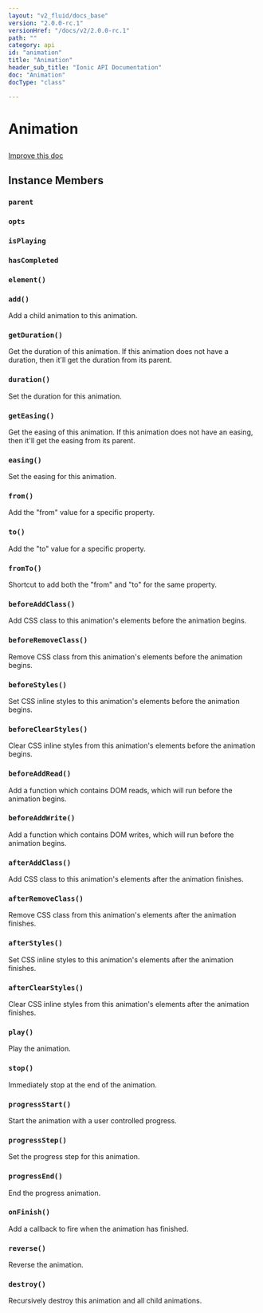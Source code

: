 ```yaml
---
layout: "v2_fluid/docs_base"
version: "2.0.0-rc.1"
versionHref: "/docs/v2/2.0.0-rc.1"
path: ""
category: api
id: "animation"
title: "Animation"
header_sub_title: "Ionic API Documentation"
doc: "Animation"
docType: "class"

---
```










<h1 class="api-title">
<a class="anchor" name="animation" href="#animation"></a>

Animation





</h1>

<a class="improve-v2-docs" href="http://github.com/driftyco/ionic/edit/master//src/animations/animation.ts#L1">
Improve this doc
</a>










<!-- @usage tag -->


<!-- @property tags -->



<!-- instance methods on the class -->

<h2><a class="anchor" name="instance-members" href="#instance-members"></a>Instance Members</h2>

<div id="parent"></div>

<h3>
<a class="anchor" name="parent" href="#parent"></a>
<code>parent</code>
  

</h3>












<div id="opts"></div>

<h3>
<a class="anchor" name="opts" href="#opts"></a>
<code>opts</code>
  

</h3>












<div id="isPlaying"></div>

<h3>
<a class="anchor" name="isPlaying" href="#isPlaying"></a>
<code>isPlaying</code>
  

</h3>












<div id="hasCompleted"></div>

<h3>
<a class="anchor" name="hasCompleted" href="#hasCompleted"></a>
<code>hasCompleted</code>
  

</h3>












<div id="element"></div>

<h3>
<a class="anchor" name="element" href="#element"></a>
<code>element()</code>
  

</h3>












<div id="add"></div>

<h3>
<a class="anchor" name="add" href="#add"></a>
<code>add()</code>
  

</h3>

Add a child animation to this animation.











<div id="getDuration"></div>

<h3>
<a class="anchor" name="getDuration" href="#getDuration"></a>
<code>getDuration()</code>
  

</h3>

Get the duration of this animation. If this animation does
not have a duration, then it'll get the duration from its parent.











<div id="duration"></div>

<h3>
<a class="anchor" name="duration" href="#duration"></a>
<code>duration()</code>
  

</h3>

Set the duration for this animation.











<div id="getEasing"></div>

<h3>
<a class="anchor" name="getEasing" href="#getEasing"></a>
<code>getEasing()</code>
  

</h3>

Get the easing of this animation. If this animation does
not have an easing, then it'll get the easing from its parent.











<div id="easing"></div>

<h3>
<a class="anchor" name="easing" href="#easing"></a>
<code>easing()</code>
  

</h3>

Set the easing for this animation.











<div id="from"></div>

<h3>
<a class="anchor" name="from" href="#from"></a>
<code>from()</code>
  

</h3>

Add the "from" value for a specific property.











<div id="to"></div>

<h3>
<a class="anchor" name="to" href="#to"></a>
<code>to()</code>
  

</h3>

Add the "to" value for a specific property.











<div id="fromTo"></div>

<h3>
<a class="anchor" name="fromTo" href="#fromTo"></a>
<code>fromTo()</code>
  

</h3>

Shortcut to add both the "from" and "to" for the same property.











<div id="beforeAddClass"></div>

<h3>
<a class="anchor" name="beforeAddClass" href="#beforeAddClass"></a>
<code>beforeAddClass()</code>
  

</h3>

Add CSS class to this animation's elements
before the animation begins.











<div id="beforeRemoveClass"></div>

<h3>
<a class="anchor" name="beforeRemoveClass" href="#beforeRemoveClass"></a>
<code>beforeRemoveClass()</code>
  

</h3>

Remove CSS class from this animation's elements
before the animation begins.











<div id="beforeStyles"></div>

<h3>
<a class="anchor" name="beforeStyles" href="#beforeStyles"></a>
<code>beforeStyles()</code>
  

</h3>

Set CSS inline styles to this animation's elements
before the animation begins.











<div id="beforeClearStyles"></div>

<h3>
<a class="anchor" name="beforeClearStyles" href="#beforeClearStyles"></a>
<code>beforeClearStyles()</code>
  

</h3>

Clear CSS inline styles from this animation's elements
before the animation begins.











<div id="beforeAddRead"></div>

<h3>
<a class="anchor" name="beforeAddRead" href="#beforeAddRead"></a>
<code>beforeAddRead()</code>
  

</h3>

Add a function which contains DOM reads, which will run
before the animation begins.











<div id="beforeAddWrite"></div>

<h3>
<a class="anchor" name="beforeAddWrite" href="#beforeAddWrite"></a>
<code>beforeAddWrite()</code>
  

</h3>

Add a function which contains DOM writes, which will run
before the animation begins.











<div id="afterAddClass"></div>

<h3>
<a class="anchor" name="afterAddClass" href="#afterAddClass"></a>
<code>afterAddClass()</code>
  

</h3>

Add CSS class to this animation's elements
after the animation finishes.











<div id="afterRemoveClass"></div>

<h3>
<a class="anchor" name="afterRemoveClass" href="#afterRemoveClass"></a>
<code>afterRemoveClass()</code>
  

</h3>

Remove CSS class from this animation's elements
after the animation finishes.











<div id="afterStyles"></div>

<h3>
<a class="anchor" name="afterStyles" href="#afterStyles"></a>
<code>afterStyles()</code>
  

</h3>

Set CSS inline styles to this animation's elements
after the animation finishes.











<div id="afterClearStyles"></div>

<h3>
<a class="anchor" name="afterClearStyles" href="#afterClearStyles"></a>
<code>afterClearStyles()</code>
  

</h3>

Clear CSS inline styles from this animation's elements
after the animation finishes.











<div id="play"></div>

<h3>
<a class="anchor" name="play" href="#play"></a>
<code>play()</code>
  

</h3>

Play the animation.











<div id="stop"></div>

<h3>
<a class="anchor" name="stop" href="#stop"></a>
<code>stop()</code>
  

</h3>

Immediately stop at the end of the animation.











<div id="progressStart"></div>

<h3>
<a class="anchor" name="progressStart" href="#progressStart"></a>
<code>progressStart()</code>
  

</h3>

Start the animation with a user controlled progress.











<div id="progressStep"></div>

<h3>
<a class="anchor" name="progressStep" href="#progressStep"></a>
<code>progressStep()</code>
  

</h3>

Set the progress step for this animation.











<div id="progressEnd"></div>

<h3>
<a class="anchor" name="progressEnd" href="#progressEnd"></a>
<code>progressEnd()</code>
  

</h3>

End the progress animation.











<div id="onFinish"></div>

<h3>
<a class="anchor" name="onFinish" href="#onFinish"></a>
<code>onFinish()</code>
  

</h3>

Add a callback to fire when the animation has finished.











<div id="reverse"></div>

<h3>
<a class="anchor" name="reverse" href="#reverse"></a>
<code>reverse()</code>
  

</h3>

Reverse the animation.











<div id="destroy"></div>

<h3>
<a class="anchor" name="destroy" href="#destroy"></a>
<code>destroy()</code>
  

</h3>

Recursively destroy this animation and all child animations.














<!-- related link --><!-- end content block -->


<!-- end body block -->

